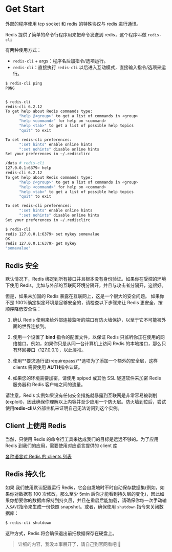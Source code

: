 # Get Start

外部的程序使用 tcp socket 和 redis 的特殊协议与 redis 进行通讯。

Redis 提供了简单的命令行程序用来把命令发送到 redis，这个程序叫做 `redis-cli`

有两种使用方式：

- `redis-cli` + args：程序名后加指令/选项运行。
- `redis-cli`：直接执行 `redis-cli` 以后进入互动模式，直接输入指令/选项来运行。

```bash
$ redis-cli ping
PONG


$ redis-cli
redis-cli 6.2.12
To get help about Redis commands type:
      "help @<group>" to get a list of commands in <group>
      "help <command>" for help on <command>
      "help <tab>" to get a list of possible help topics
      "quit" to exit

To set redis-cli preferences:
      ":set hints" enable online hints
      ":set nohints" disable online hints
Set your preferences in ~/.redisclirc
```

```bash
/data # redis-cli
127.0.0.1:6379> help
redis-cli 6.2.12
To get help about Redis commands type:
      "help @<group>" to get a list of commands in <group>
      "help <command>" for help on <command>
      "help <tab>" to get a list of possible help topics
      "quit" to exit

To set redis-cli preferences:
      ":set hints" enable online hints
      ":set nohints" disable online hints
Set your preferences in ~/.redisclirc
```

```bash
$ redis-cli
redis 127.0.0.1:6379> set mykey somevalue
OK
redis 127.0.0.1:6379> get mykey
"somevalue"
```

## Redis 安全

默认情况下，Redis 绑定到所有接口并且根本没有身份验证。如果你在受控的环境下使用
Redis，比如与外部的互联网环境分隔开，并且与攻击者分隔开，这很好。

但是，如果未加固的 Redis 暴露在互联网上，这是一个很大的安全问题。
如果你不是 100%确定拟定环境是足够安全的，请检查以下步骤来让 Redis
更安全，按顺序降低安全性：

1. 确认 Redis 使用来给外部连接监听的端口有防火墙保护，以至于它不可能被外面的世界连接到。

2. 使用一个设置了 **bind** 指令的配置文件，以保证 Redis 只监听你正在使用的网络接口。例如，如果你只是从同一台计算机上访问 Redis 的本地接口，那么只有环回接口（127.0.0.1），以此类推。

3. 使用**要求通行证(requirepass)**选项为了添加一个额外的安全层，这样 clients 需要使用 **AUTH**指令认证。

4. 如果您的环境需要加密，请使用 spiped 或其他 SSL 隧道软件来加密 Redis 服务器和 Redis 客户端之间的流量。

请注意，Redis 实例如果没有任何安全措施就暴露到互联网是非常容易被剥削(exploit)，因此确保你理解以上内容并至少应用一个防火层。防火墙到位后，尝试使用**redis-cli**从外部主机来证明自己无法访问到这个实例。

## Client 上使用 Redis

当然，只使用 Redis 的命令行工具来达成我们的目标是远远不够的。为了应用 Redis
到我们的应用，需要使用对应语言提供的 client 库

[ 各种语言对 Redis 的 clients 列表 ](https://redis.io/clients)

## Redis 持久化

如果 我们使用默认配置运行
Redis，它会自发地时不时自动保存数据集(例如，如果你对数据有 100
次修改，那么至少 5min
后你才能看到持久层的变化)，因此如果你想要你的数据库保持到持久层，并且在重启后能加载，请确保你每一次手动输入`SAVE`指令来生成一份快照 snapshot。或者，确保使用 `shutdown` 指令来关闭数据库：

```bash
$ redis-cli shutdown
```

这种方式，Redis 将会确保退出前把数据保存在硬盘上。

> 详细的内容，我没本事展开了，请自己到官网看吧 💩
